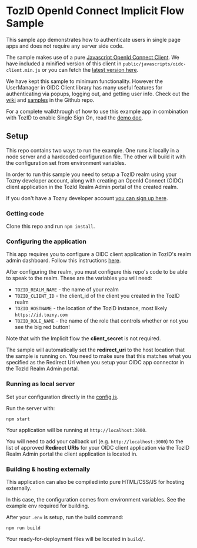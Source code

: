 # TozID OpenId Connect Implicit Flow Sample

This sample app demonstrates how to authenticate users in single page apps
and does not require any server side code.

The sample makes use of a pure [Javascript OpenId Connect Client](https://github.com/IdentityModel/oidc-client-js). We have included a minified
version of this client in `public/javascripts/oidc-client.min.js` or you can
fetch the [latest version here](https://github.com/IdentityModel/oidc-client-js/tree/dev/dist).

We have kept this sample to minimum functionality. However the UserManager in OIDC Client
library has many useful features for authenticating via popups, logging out, and
getting user info. Check out the [wiki](https://github.com/IdentityModel/oidc-client-js/wiki) and [samples](https://github.com/IdentityModel/oidc-client-js/tree/dev/sample/public) in the Github repo.

For a complete walkthrough of how to use this example app in combination with TozID to enable Single Sign On, read the [demo doc](./TozIDPoweredOIDCImplicitFlowThirdPartySSO).

## Setup
This repo contains two ways to run the example. One runs it locally in a node server and a hardcoded configuration file. The other will build it with the configuration set from environment variables.

In order to run this sample you need to setup a TozID realm using your Tozny developer account, along with creating an OpenId Connect (OIDC) client
application in the TozId Realm Admin portal of the created realm.

If you don't have a Tozny developer account [you can sign up here](https://www.dashboard.tozny.com/register).

### Getting code

Clone this repo and run `npm install`.

### Configuring the application

This app requires you to configure a OIDC client application in TozID's realm admin dashboard. Follow this instructions [here](TozIDPoweredOIDCImplicitFlowThirdPartySSO.pdf).

After configuring the realm, you must configure this repo's code to be able to speak to the realm. These are the variables you will need:
* `TOZID_REALM_NAME` - the name of your realm
* `TOZID_CLIENT_ID` - the client_id of the client you created in the TozID realm
* `TOZID_HOSTNAME` - the location of the TozID instance, most likely `https://id.tozny.com`
* `TOZID_ROLE_NAME` - the name of the role that controls whether or not you see the big red button!

Note that with the Implicit flow the **client_secret** is not required.

The sample will automatically set the **redirect_uri** to the host
location that the sample is running on. You need to make sure that
this matches what you specified as the Redirect Uri when you
setup your OIDC app connector in the TozId Realm Admin portal.

### Running as local server

Set your configuration directly in the [config.js](public/javascripts/config.js).

Run the server with:
```
npm start
```

Your application will be running at `http://localhost:3000`.

You will need to add your callback url (e.g. `http://localhost:3000`) to the list of approved **Redirect URIs** for your OIDC client application via the TozID Realm Admin portal the client application is located in.

### Building & hosting externally

This application can also be compiled into pure HTML/CSS/JS for hosting externally.

In this case, the configuration comes from environment variables. See the example env required for building.

After your `.env` is setup, run the build command:
```
npm run build
```

Your ready-for-deployment files will be located in `build/`.
